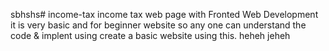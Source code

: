 sbhshs# income-tax
income tax web page with Fronted Web Development
 it is very basic and for beginner website so any one can understand the code & implent using create a basic website using this.
heheh
jeheh
